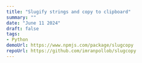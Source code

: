 ```yaml
---
title: "Slugify strings and copy to clipboard"
summary: ""
date: "June 11 2024"
draft: false
tags:
- Python
demoUrl: https://www.npmjs.com/package/slugcopy
repoUrl: https://github.com/imranpollob/slugcopy
---
```

